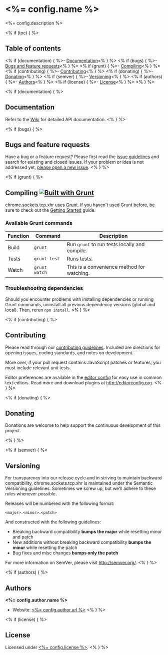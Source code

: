 # <%= config.name %>

<%= config.description %>

<% if (toc) { %>
## Table of contents

<% if (documentation) { %>- [Documentation](#documentation)<% } %>
<% if (bugs) { %>- [Bugs and feature requests](#bugs-and-feature-requests)<% } %>
<% if (grunt) { %>- [Compiling](#compiling)<% } %>
<% if (contributing) { %>- [Contributing](#contributing)<% } %>
<% if (donating) { %>- [Donating](#donating)<% } %>
<% if (semver) { %>- [Versioning](#versioning)<% } %>
<% if (authors) { %>- [Authors](#authors)<% } %>
<% if (license) { %>- [License](#license)<% } %>
<% } %>

<% if (documentation) { %>
## Documentation

Refer to the [Wiki](wiki) for detailed API documentation.
<% } %>

<% if (bugs) { %>
## Bugs and feature requests

Have a bug or a feature request? Please first read the [issue guidelines](CONTRIBUTING.md#using-the-issue-tracker) and search for existing and closed issues. If your problem or idea is not addressed yet, [please open a new issue](issues/new).
<% } %>

<% if (grunt) { %>
## Compiling [![Built with Grunt](https://cdn.gruntjs.com/builtwith.png)](http://gruntjs.com/)

chrome.sockets.tcp.xhr uses [Grunt](http://gruntjs.com/). If you haven't used Grunt before, be sure to check out the [Getting Started](http://gruntjs.com/getting-started) guide.

### Available Grunt commands

| Function  | Command       | Description                                   |
| --------- | ------------- | --------------------------------------------- |
| Build     | `grunt`       | Run `grunt` to run tests locally and compile. |
| Tests     | `grunt test`  | Runs tests.                                   |
| Watch     | `grunt watch` | This is a convenience method for watching.    |

### Troubleshooting dependencies

Should you encounter problems with installing dependencies or running Grunt commands, uninstall all previous dependency versions (global and local). Then, rerun `npm install`.
<% } %>

<% if (contributing) { %>
## Contributing

Please read through our [contributing guidelines](CONTRIBUTING.md). Included are directions for opening issues, coding standards, and notes on development.

More over, if your pull request contains JavaScript patches or features, you must include relevant unit tests.

Editor preferences are available in the [editor config](.editorconfig) for easy use in common text editors. Read more and download plugins at <http://editorconfig.org>.
<% } %>

<% if (donating) { %>
## Donating

Donations are welcome to help support the continuous development of this project.

<% } %>

<% if (semver) { %>
## Versioning

For transparency into our release cycle and in striving to maintain backward compatibility, chrome.sockets.tcp.xhr is maintained under the Semantic Versioning guidelines. Sometimes we screw up, but we'll adhere to these rules whenever possible.

Releases will be numbered with the following format:

`<major>.<minor>.<patch>`

And constructed with the following guidelines:

- Breaking backward compatibility **bumps the major** while resetting minor and patch
- New additions without breaking backward compatibility **bumps the minor** while resetting the patch
- Bug fixes and misc changes **bumps only the patch**

For more information on SemVer, please visit <http://semver.org/>.
<% } %>

<% if (authors) { %>
## Authors

**<%= config.author.name %>**

- Website: [<%= config.author.url %>](<%= config.author.url %>)
<% } %>

<% if (license) { %>
## License

Licensed under [<%= config.license %>](LICENSE).
<% } %>
